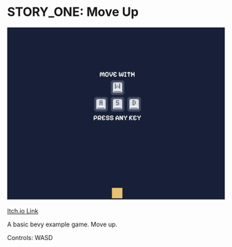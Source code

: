 # STORY_ONE: Move Up

![Cover Image](./art/cover_image.png)

[Itch.io Link](https://invalidlifetime.itch.io/story-one)

A basic bevy example game. Move up.

Controls: WASD
